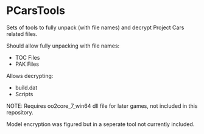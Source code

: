 # PCarsTools

Sets of tools to fully unpack (with file names) and decrypt Project Cars related files.

Should allow fully unpacking with file names:
* TOC Files
* PAK Files

Allows decrypting:
* build.dat
* Scripts

NOTE: Requires oo2core_7_win64 dll file for later games, not included in this repository.

Model encryption was figured but in a seperate tool not currently included.
